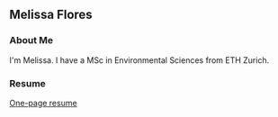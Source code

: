 ## Melissa Flores

### About Me

I'm Melissa. I have a MSc in Environmental Sciences from ETH Zurich. 

### Resume

<a href="mflores.github.io/pdfs/Cultural Vistas Melissa Flores Resume.pdf" target="_blank">One-page resume</a>

<object data="{{ mflores.github.io/pdfs/Cultural Vistas Melissa Flores Resume.pdf }}" width="1000" height="1000" type='application/pdf'/></object>


